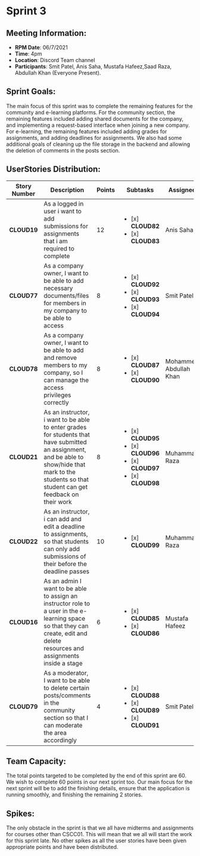 # Sprint 3

## Meeting Information:

- __RPM Date__: 06/7/2021 
- __Time__: 4pm
- __Location__: Discord Team channel
- __Participants__: Smit Patel, Anis Saha, Mustafa Hafeez,Saad Raza, Abdullah Khan (Everyone Present).

## Sprint Goals:

The main focus of this sprint was to complete the remaining features for the community and e-learning platforms. For the community section, the remaining features included adding shared documents for the company, and implementing a request-based interface when joining a new company. For e-learning, the remaining features included adding grades for assignments, and adding deadlines for assignments. We also had some additional goals of cleaning up the file storage in the backend and allowing the deletion of comments in the posts section.   

## UserStories Distribution:

Story Number | Description | Points | Subtasks | Assignee 
-------------|-------------| ------ |----------|---------
__CLOUD19__ | As a logged in user i want to add submissions for assignments that i am required to complete | 12 |<ul> <li>[x] __CLOUD82__</li> <li>[x] __CLOUD83__</li></ul>  |   Anis Saha
__CLOUD77__ | As a company owner, I want to be able to add necessary documents/files for members in my company to be able to access | 8 |<ul> <li>[x] __CLOUD92__</li> <li>[x] __CLOUD93__</li><li>[x] __CLOUD94__</li> </ul>  |  Smit Patel
__CLOUD78__ | As a company owner, I want to be able to add and remove members to my company, so I can manage the access privileges correctly| 8 | <ul> <li>[x] __CLOUD87__</li> <li>[x] __CLOUD90__</li>  </ul>  |  Mohammed Abdullah Khan
__CLOUD21__ | As an instructor, i want to be able to enter grades for students that have submitted an assignment, and be able to show/hide that mark to the students so that student can get feedback on their work | 8 | <ul> <li>[x] __CLOUD95__</li> <li>[x] __CLOUD96__</li> <li>[x] __CLOUD97__</li> <li>[x] __CLOUD98__</li> </ul> |   Muhammad Raza
__CLOUD22__ | As an instructor, i can add and edit a deadline to assignments, so that students can only add submissions of their before the deadline passes | 10 | <ul> <li>[x] __CLOUD99__</li> </ul> | Muhammad Raza
__CLOUD16__ | As an admin I want to be able to assign an instructor role to a user in the e-learning space so that they can create, edit and delete resources and assignments inside a stage | 6 | <ul> <li>[x] __CLOUD85__</li> <li>[x] __CLOUD86__</li>  </ul> | Mustafa Hafeez
__CLOUD79__ | As a moderator, I want to be able to delete certain posts/comments in the community section so that I can moderate the area accordingly | 4 | <ul> <li>[x] __CLOUD88__</li> <li>[x] __CLOUD89__</li><li>[x] __CLOUD91__</li> </ul> |   Smit Patel

## Team Capacity: 

The total points targeted to be completed by the end of this sprint are 60. We wish to complete 60 points in our next sprint too. Our main focus for the next sprint will be to add the finishing details, ensure that the application is running smoothly, and finishing the remaining 2 stories. 

## Spikes:

The only obstacle in the sprint is that we all have midterms and assignments for courses other than CSCC01. This will mean that we all will start the work for this sprint late. No other spikes as all the user stories have been given appropriate points and have been distributed.